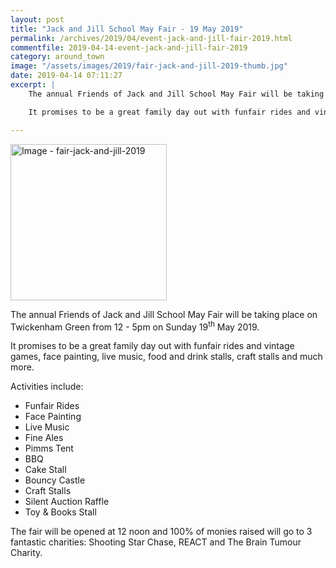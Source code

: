 ```yaml
---
layout: post
title: "Jack and Jill School May Fair - 19 May 2019"
permalink: /archives/2019/04/event-jack-and-jill-fair-2019.html
commentfile: 2019-04-14-event-jack-and-jill-fair-2019
category: around_town
image: "/assets/images/2019/fair-jack-and-jill-2019-thumb.jpg"
date: 2019-04-14 07:11:27
excerpt: |
    The annual Friends of Jack and Jill School May Fair will be taking place on Twickenham Green from 12 - 5pm on Sunday 19<sup>th</sup> May 2019.

    It promises to be a great family day out with funfair rides and vintage games, face painting, live music, food and drink stalls, craft stalls and much more.

---
```

<a href="/assets/images/2019/fair-jack-and-jill-2019.jpg" title="Click for a larger image"><img src="/assets/images/2019/fair-jack-and-jill-2019-thumb.jpg" width="250" alt="Image - fair-jack-and-jill-2019"  class="photo right"/></a>

The annual Friends of Jack and Jill School May Fair will be taking place on Twickenham Green from 12 - 5pm on Sunday 19<sup>th</sup> May 2019.

It promises to be a great family day out with funfair rides and vintage games, face painting, live music, food and drink stalls, craft stalls and much more.

Activities include:

- Funfair Rides
- Face Painting
- Live Music
- Fine Ales
- Pimms Tent
- BBQ
- Cake Stall
- Bouncy Castle
- Craft Stalls
- Silent Auction Raffle
- Toy & Books Stall

The fair will be opened at 12 noon and 100% of monies raised will go to 3 fantastic charities: Shooting Star Chase, REACT and The Brain Tumour Charity.
